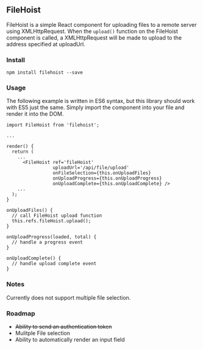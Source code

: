 ## FileHoist

FileHoist is a simple React component for uploading files to a remote server using XMLHttpRequest. When the `upload()` function on the FileHoist component is called, a XMLHttpRequest will be made to upload to the address specified at uploadUrl.

### Install
```language-bash
npm install filehoist --save 
```

### Usage
The following example is written in ES6 syntax, but this library should work with ES5 just the same. Simply import the component into your file and render it into the DOM.
```language-javascript
import FileHoist from 'filehoist';

...

render() {
  return (
    ...
      <FileHoist ref='fileHoist'
                 uploadUrl='/api/file/upload'
                 onFileSelection={this.onUploadFiles}
                 onUploadProgress={this.onUploadProgress}
                 onUploadComplete={this.onUploadComplete} />
    ...
  );
}

onUploadFiles() {
  // call FileHoist upload function
  this.refs.fileHoist.upload();
}

onUploadProgress(loaded, total) {
  // handle a progress event
}

onUploadComplete() {
  // handle upload complete event
}
```

### Notes
Currently does not support multiple file selection.

### Roadmap
- ~~Ability to send an authentication token~~
- Mulitple File selection
- Ability to automatically render an input field